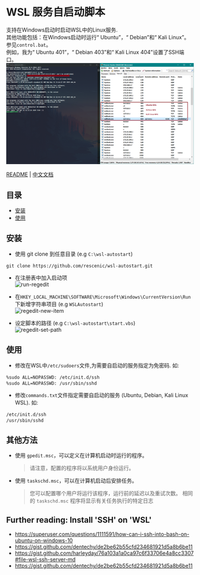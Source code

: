 # WSL 服务自启动脚本
支持在Windows启动时启动WSL中的Linux服务.<br/>
其他功能包括：在Windows启动时运行“ Ubuntu”，“ Debian”和“ Kali Linux”。 参见`control.bat`。<br/>
例如，我为“ Ubuntu 401”，“ Debian 403”和“ Kali Linux 404”设置了SSH端口。<br/>
![ssh-test](doc/ssh-test.png)


[README](README.md) | [中文文档](README_zh.md)

## 目录

* [安装](#安装)
* [使用](#使用)

## 安装

* 使用 git clone 到任意目录 (e.g `C:\wsl-autostart`)
``` shell
git clone https://github.com/rescenic/wsl-autostart.git
```

* 在注册表中加入启动项 <br/>
![run-regedit](doc/run-regedit.png)

* 在`HKEY_LOCAL_MACHINE\SOFTWARE\Microsoft\Windows\CurrentVersion\Run`下新增字符串项目 (e.g `WSLAutostart`) <br/>
![regedit-new-item](doc/regedit-new-item.png)

* 设定脚本的路径 (e.g `C:\wsl-autostart\start.vbs`) <br/>
![regedit-set-path](doc/regedit-set-path.png)

## 使用

* 修改在WSL中`/etc/sudoers`文件,为需要自启动的服务指定为免密码.
如:
``` sudoers
%sudo ALL=NOPASSWD: /etc/init.d/ssh
%sudo ALL=NOPASSWD: /usr/sbin/sshd
```

* 修改`commands.txt`文件指定需要自启动的服务 (Ubuntu, Debian, Kali Linux WSL).
如:
``` shell
/etc/init.d/ssh
/usr/sbin/sshd
```

## 其他方法
* 使用 `gpedit.msc`，可以定义在计算机启动时运行的程序。
  > 请注意，配置的程序将以系统用户身份运行。
* 使用 `taskschd.msc`，可以在计算机启动后安排任务。
  > 您可以配置哪个用户将运行该程序，运行前的延迟以及重试次数。
相同的 `taskschd.msc` 程序将显示有关任务执行的特定日志

## Further reading: Install 'SSH' on 'WSL'
* https://superuser.com/questions/1111591/how-can-i-ssh-into-bash-on-ubuntu-on-windows-10
* https://gist.github.com/dentechy/de2be62b55cfd234681921d5a8b6be11
* https://gist.github.com/harleyday/76a103a1a0ca97c6f33706e4a8cc3307#file-wsl-ssh-server-md
* https://gist.github.com/dentechy/de2be62b55cfd234681921d5a8b6be11